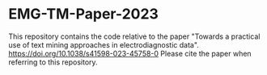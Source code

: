 # EMG-TM-Paper-2023
This repository contains the code relative to the paper "Towards a practical use of text mining approaches in electrodiagnostic data". 
https://doi.org/10.1038/s41598-023-45758-0 
Please cite the paper when referring to this repository.

